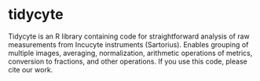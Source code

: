 # tidycyte
Tidycyte is an R library containing code for straightforward analysis of raw
measurements from Incucyte instruments (Sartorius). Enables grouping of
multiple images, averaging, normalization, arithmetic operations of metrics,
conversion to fractions, and other operations. If you use this code, please
cite our work.
